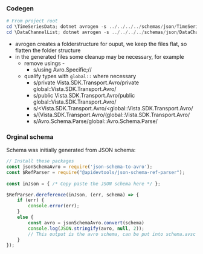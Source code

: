 ### Codegen

```powershell
# From project root
cd \TimeSeriesData; dotnet avrogen -s ../../../../schemas/json/TimeSeriesData.avsc .; cd ..
cd \DataChannelList; dotnet avrogen -s ../../../../schemas/json/DataChannelList.avsc .; cd ..
```

* avrogen creates a folderstructure for ouput, we keep the files flat, so flatten the folder structure
* in the generated files some cleanup may be necessary, for example
  * remove usings - 
    * s/using Avro.Specific;//
  * qualify types with `global::` where necessary
    * s/private Vista.SDK.Transport.Avro/private global::Vista.SDK.Transport.Avro/
    * s/public Vista.SDK.Transport.Avro/public global::Vista.SDK.Transport.Avro/
    * s/<Vista.SDK.Transport.Avro/<global::Vista.SDK.Transport.Avro/
    * s/(Vista.SDK.Transport.Avro/(global::Vista.SDK.Transport.Avro/
    * s/Avro.Schema.Parse/global::Avro.Schema.Parse/


### Orginal schema

Schema was initially generated from JSON schema: 

```js
// Install these packages
const jsonSchemaAvro = require('json-schema-to-avro');
const $RefParser = require("@apidevtools/json-schema-ref-parser");
 
const inJson = { /* Copy paste the JSON schema here */ };

$RefParser.dereference(inJson, (err, schema) => {
    if (err) {
        console.error(err);
    }
    else {
        const avro = jsonSchemaAvro.convert(schema)
        console.log(JSON.stringify(avro, null, 2));
        // This output is the avro schema, can be put into schema.avsc
    }
});

```